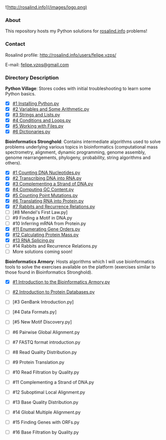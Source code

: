 ![http://rosalind.info](/images/logo.png)

### About 
This repository hosts my Python solutions for [rosalind.info](http://rosalind.info) problems!

### Contact
Rosalind profile: http://rosalind.info/users/felipe.vzps/

E-mail: felipe.vzps@gmail.com

### Directory Description
**Python Village**: Stores codes with initial troubleshooting to learn some Python basics.

- [x] [#1 Installing Python.py](https://github.com/felipevzps/rosalind.info/blob/master/Python%20Village/%231%20Installing%20Python.py)
- [x] [#2 Variables and Some Arithmetic.py](https://github.com/felipevzps/rosalind.info/blob/master/Python%20Village/%232%20Variables%20and%20Some%20Arithmetic.py)
- [x] [#3 Strings and Lists.py](https://github.com/felipevzps/rosalind.info/blob/master/Python%20Village/%233%20Strings%20and%20Lists.py)
- [x] [#4 Conditions and Loops.py](https://github.com/felipevzps/rosalind.info/blob/master/Python%20Village/%234%20Conditions%20and%20Loops.py)
- [x] [#5 Working with Files.py](https://github.com/felipevzps/rosalind.info/blob/master/Python%20Village/%235%20Working%20with%20Files.py)
- [x] [#6 Dictionaries.py](https://github.com/felipevzps/rosalind.info/blob/master/Python%20Village/%236%20Dictionaries.py)

**Bioinformatics Stronghold**: Contains intermediate algorithms used to solve problems underlying various topics in bioinformatics (computational mass spectrometry, alignment, dynamic programming, genome assembly, genome rearrangements, phylogeny, probability, string algorithms and others).

- [x] [#1 Counting DNA Nucleotides.py](https://github.com/felipevzps/rosalind.info/blob/master/Bioinformatics%20Stronghold/%231.1%20Counting%20DNA%20Nucleotides.py)
- [x] [#2 Transcribing DNA into RNA.py](https://github.com/felipevzps/rosalind.info/blob/master/Bioinformatics%20Stronghold/%232%20Transcribing%20DNA%20into%20RNA.py)
- [x] [#3 Complementing a Strand of DNA.py](https://github.com/felipevzps/rosalind.info/blob/master/Bioinformatics%20Stronghold/%233%20Complementing%20a%20Strand%20of%20DNA.py)
- [x] [#4 Computing GC Content.py](https://github.com/felipevzps/rosalind.info/blob/master/Bioinformatics%20Stronghold/%234%20Computing%20GC%20Content.py)
- [x] [#5 Counting Point Mutations.py](https://github.com/felipevzps/rosalind.info/blob/master/Bioinformatics%20Stronghold/%235%20Counting%20Point%20Mutations.py)
- [x] [#6 Translating RNA into Protein.py](https://github.com/felipevzps/rosalind.info/blob/master/Bioinformatics%20Stronghold/%236%20Translating%20RNA%20into%20Protein.py)
- [x] [#7 Rabbits and Recurrence Relations.py](https://github.com/felipevzps/rosalind.info/blob/master/Bioinformatics%20Stronghold/%237%20Finding%20a%20Motif%20in%20DNA.py)
- [ ] [#8 Mendel's First Law.py]
- [ ] #9 Finding a Motif in DNA.py
- [ ] #10 Inferring mRNA from Protein.py
- [x] [#11 Enumerating Gene Orders.py](https://github.com/felipevzps/rosalind.info/blob/master/Bioinformatics%20Stronghold/%2311%20Enumerating%20Gene%20Orders.py)
- [x] [#12 Calculating Protein Mass.py](https://github.com/felipevzps/rosalind.info/blob/master/Bioinformatics%20Stronghold/%2312%20Calculating%20Protein%20Mass.py)
- [x] [#13 RNA Splicing.py](https://github.com/felipevzps/rosalind.info/blob/master/Bioinformatics%20Stronghold/%2313%20RNA%20Splicing.py)
- [ ] #14 Rabbits and Recurrence Relations.py
- [ ] More solutions coming soon!

**Bioinformatics Armory**: Hosts algorithms which I will use bioinformatics tools to solve the exercises available on the platform (exercises similar to those found in Bioinformatics Stronghold).

- [x] [#1 Introduction to the Bioinformatics Armory.py](https://github.com/felipevzps/rosalind.info/blob/master/Bioinformatics%20Armory/%231%20Introduction%20to%20the%20Bioinformatics%20Armory.py)
- [ ] [#2 Introduction to Protein Databases.py](https://github.com/felipevzps/rosalind.info/blob/master/Bioinformatics%20Armory/%232%20Introduction%20to%20Protein%20Databases.py)
- [ ] [#3 GenBank Introduction.py]
- [ ] [#4 Data Formats.py]
- [ ] [#5 New Motif Discovery.py]
- [ ] #6 Pairwise Global Alignment.py
- [ ] #7 FASTQ format introduction.py
- [ ] #8 Read Quality Distribution.py
- [ ] #9 Protein Translation.py
- [ ] #10 Read Filtration by Quality.py
- [ ] #11 Complementing a Strand of DNA.py
- [ ] #12 Suboptimal Local Alignment.py
- [ ] #13 Base Quality Distribution.py
- [ ] #14 Global Multiple Alignment.py
- [ ] #15 Finding Genes with ORFs.py
- [ ] #16 Base Filtration by Quality.py


